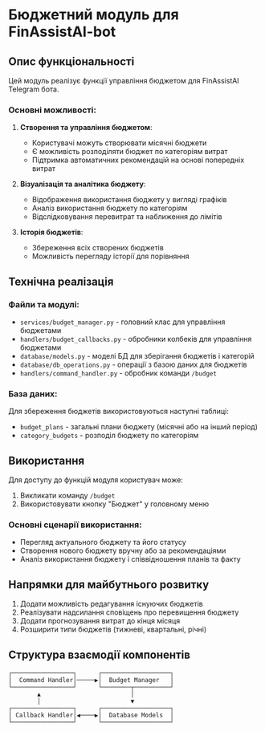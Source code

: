 # Бюджетний модуль для FinAssistAI-bot

## Опис функціональності

Цей модуль реалізує функції управління бюджетом для FinAssistAI Telegram бота.

### Основні можливості:

1. **Створення та управління бюджетом**:

   - Користувачі можуть створювати місячні бюджети
   - Є можливість розподіляти бюджет по категоріям витрат
   - Підтримка автоматичних рекомендацій на основі попередніх витрат

2. **Візуалізація та аналітика бюджету**:

   - Відображення використання бюджету у вигляді графіків
   - Аналіз використання бюджету по категоріям
   - Відслідковування перевитрат та наближення до лімітів

3. **Історія бюджетів**:
   - Збереження всіх створених бюджетів
   - Можливість перегляду історії для порівняння

## Технічна реалізація

### Файли та модулі:

- `services/budget_manager.py` - головний клас для управління бюджетами
- `handlers/budget_callbacks.py` - обробники колбеків для управління бюджетами
- `database/models.py` - моделі БД для зберігання бюджетів і категорій
- `database/db_operations.py` - операції з базою даних для бюджетів
- `handlers/command_handler.py` - обробник команди `/budget`

### База даних:

Для збереження бюджетів використовуються наступні таблиці:

- `budget_plans` - загальні плани бюджету (місячні або на інший період)
- `category_budgets` - розподіл бюджету по категоріям

## Використання

Для доступу до функцій модуля користувач може:

1. Викликати команду `/budget`
2. Використовувати кнопку "Бюджет" у головному меню

### Основні сценарії використання:

- Перегляд актуального бюджету та його статусу
- Створення нового бюджету вручну або за рекомендаціями
- Аналіз використання бюджету і співвідношення планів та факту

## Напрямки для майбутнього розвитку

1. Додати можливість редагування існуючих бюджетів
2. Реалізувати надсилання сповіщень про перевищення бюджету
3. Додати прогнозування витрат до кінця місяця
4. Розширити типи бюджетів (тижневі, квартальні, річні)

## Структура взаємодії компонентів

```
┌─────────────────┐      ┌───────────────────┐
│  Command Handler│─────▶│  Budget Manager   │
└─────────────────┘      └────────┬──────────┘
        ▲                         │
        │                         ▼
┌─────────────────┐      ┌───────────────────┐
│ Callback Handler│◀────▶│  Database Models  │
└─────────────────┘      └───────────────────┘
```
